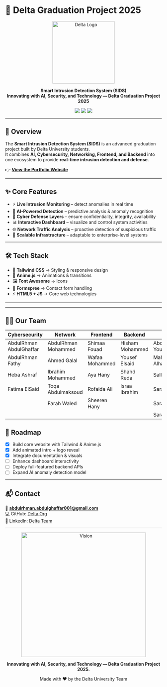 # 🚀 Delta Graduation Project 2025  

<p align="center">
  <img src="https://i.postimg.cc/rwJ6qMM3/Chat-GPT-Image-Sep-3-2025-02-06-48-AM.png" alt="Delta Logo" width="200"/>
</p>

<p align="center">
  <b>Smart Intrusion Detection System (SIDS)</b><br>
  <B>Innovating with AI, Security, and Technology — Delta Graduation Project 2025</B>
</p>

<p align="center">
  <a href="https://delta-g-project.github.io/D.G-Portfolio/"><img src="https://img.shields.io/badge/Live%20Demo-Online-brightgreen?style=for-the-badge&logo=github"></a>
  <img src="https://img.shields.io/badge/Status-Active-blue?style=for-the-badge">
  <img src="https://img.shields.io/badge/License-MIT-orange?style=for-the-badge">
</p>

---

## 📖 Overview  
The **Smart Intrusion Detection System (SIDS)** is an advanced graduation project built by Delta University students.  
It combines **AI, Cybersecurity, Networking, Frontend, and Backend** into one ecosystem to provide **real-time intrusion detection and defense**.  

👉 [**View the Portfolio Website**](https://delta-g-project.github.io/D.G-Portfolio/)  

---

## ✨ Core Features  
- ⚡ **Live Intrusion Monitoring** – detect anomalies in real time  
- 🤖 **AI-Powered Detection** – predictive analysis & anomaly recognition  
- 🔐 **Cyber Defense Layers** – ensure confidentiality, integrity, availability  
- 📊 **Interactive Dashboard** – visualize and control system activities  
- 🌐 **Network Traffic Analysis** – proactive detection of suspicious traffic  
- 🚀 **Scalable Infrastructure** – adaptable to enterprise-level systems  

---

## 🛠️ Tech Stack  
- 🎨 **Tailwind CSS** → Styling & responsive design  
- 🎥 **Anime.js** → Animations & transitions  
- 🖼️ **Font Awesome** → Icons  
- 📩 **Formspree** → Contact form handling  
- ⚡ **HTML5 + JS** → Core web technologies  

---


---

## 👨‍💻 Our Team  

<div align="center">

| Cybersecurity | Network | Frontend | Backend | AI |
|---------------|---------|----------|---------|----|
| AbdulRhman AbdulGhaffar | AbdulRhman Mohammed | Shimaa Fouad | Hisham Mohammed | AbdulRhman Yousry |
| AbdulRhman Fathy | Ahmed Galal | Wafaa Mohammed | Yousef Elsaid | Mahmoud Alhaz |
| Heba Ashraf | Ibrahim Mohammed | Aya Hany | Shahd Reda | Sally Gamal |
| Fatima ElSaid | Toqa Abdulmaksoud | Rofaida Ali | Israa Ibrahim | Sara Ibrahim |
| | Farah Waled | Sheeren Hany | | Sara Anwar |
| | | | | Sara Awad |

</div>



## 🚦 Roadmap  
- [x] Build core website with Tailwind & Anime.js  
- [x] Add animated intro + logo reveal  
- [x] Integrate documentation & visuals  
- [ ] Enhance dashboard interactivity  
- [ ] Deploy full-featured backend APIs  
- [ ] Expand AI anomaly detection model  

---

## 📬 Contact  
📧 **abdulrhman.abdulghaffar001@gmail.com**  
💻 GitHub: [Delta Org](https://github.com/)  
🔗 LinkedIn: [Delta Team](https://linkedin.com/)  

---

 
<p align="center">
  <img src="https://i.postimg.cc/QM4RWmBq/Chat-GPT-Image-Sep-3-2025-02-04-26-AM.png" alt="Vision" width="400"/>
</p>

<p align="center"><B>Innovating with AI, Security, and Technology — Delta Graduation Project 2025.</B></p>

<p align="center">
  Made with ❤️ by the Delta University Team
</p>

